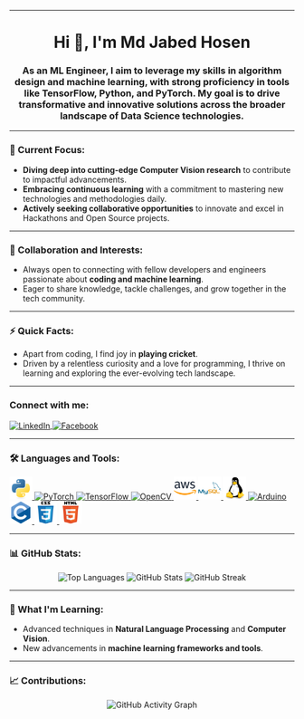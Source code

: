 
---

<h1 align="center">Hi 👋, I'm Md Jabed Hosen</h1>
<h3 align="center">As an ML Engineer, I aim to leverage my skills in algorithm design and machine learning, with strong proficiency in tools like TensorFlow, Python, and PyTorch. My goal is to drive transformative and innovative solutions across the broader landscape of Data Science technologies.</h3>

---

### 🚀 Current Focus:
- **Diving deep into cutting-edge Computer Vision research** to contribute to impactful advancements.
- **Embracing continuous learning** with a commitment to mastering new technologies and methodologies daily.
- **Actively seeking collaborative opportunities** to innovate and excel in Hackathons and Open Source projects.

---

### 🤝 Collaboration and Interests:
- Always open to connecting with fellow developers and engineers passionate about **coding and machine learning**.
- Eager to share knowledge, tackle challenges, and grow together in the tech community.

---

### ⚡ Quick Facts:
- Apart from coding, I find joy in **playing cricket**.
- Driven by a relentless curiosity and a love for programming, I thrive on learning and exploring the ever-evolving tech landscape.

---

### Connect with me:
<p align="left">
  <a href="https://linkedin.com/in/md-jabed-hosen-18099b16b/" target="_blank">
    <img align="center" src="https://raw.githubusercontent.com/rahuldkjain/github-profile-readme-generator/master/src/images/icons/Social/linked-in-alt.svg" alt="LinkedIn" height="30" width="40" />
  </a>
  <a href="https://fb.com/m.riyad1182" target="_blank">
    <img align="center" src="https://raw.githubusercontent.com/rahuldkjain/github-profile-readme-generator/master/src/images/icons/Social/facebook.svg" alt="Facebook" height="30" width="40" />
  </a>
</p>

---

### 🛠️ Languages and Tools:
<p align="left">
  <a href="https://www.python.org" target="_blank" rel="noreferrer">
    <img src="https://raw.githubusercontent.com/devicons/devicon/master/icons/python/python-original.svg" alt="Python" width="40" height="40"/>
  </a>
  <a href="https://pytorch.org/" target="_blank" rel="noreferrer">
    <img src="https://www.vectorlogo.zone/logos/pytorch/pytorch-icon.svg" alt="PyTorch" width="40" height="40"/>
  </a>
  <a href="https://www.tensorflow.org" target="_blank" rel="noreferrer">
    <img src="https://www.vectorlogo.zone/logos/tensorflow/tensorflow-icon.svg" alt="TensorFlow" width="40" height="40"/>
  </a>
  <a href="https://opencv.org/" target="_blank" rel="noreferrer">
    <img src="https://www.vectorlogo.zone/logos/opencv/opencv-icon.svg" alt="OpenCV" width="40" height="40"/>
  </a>
  <a href="https://aws.amazon.com" target="_blank" rel="noreferrer">
    <img src="https://raw.githubusercontent.com/devicons/devicon/master/icons/amazonwebservices/amazonwebservices-original-wordmark.svg" alt="AWS" width="40" height="40"/>
  </a>
  <a href="https://www.mysql.com/" target="_blank" rel="noreferrer">
    <img src="https://raw.githubusercontent.com/devicons/devicon/master/icons/mysql/mysql-original-wordmark.svg" alt="MySQL" width="40" height="40"/>
  </a>
  <a href="https://www.linux.org/" target="_blank" rel="noreferrer">
    <img src="https://raw.githubusercontent.com/devicons/devicon/master/icons/linux/linux-original.svg" alt="Linux" width="40" height="40"/>
  </a>
  <a href="https://www.arduino.cc/" target="_blank" rel="noreferrer">
    <img src="https://cdn.worldvectorlogo.com/logos/arduino-1.svg" alt="Arduino" width="40" height="40"/>
  </a>
  <a href="https://www.cprogramming.com/" target="_blank" rel="noreferrer">
    <img src="https://raw.githubusercontent.com/devicons/devicon/master/icons/c/c-original.svg" alt="C" width="40" height="40"/>
  </a>
  <a href="https://www.w3schools.com/css/" target="_blank" rel="noreferrer">
    <img src="https://raw.githubusercontent.com/devicons/devicon/master/icons/css3/css3-original-wordmark.svg" alt="CSS3" width="40" height="40"/>
  </a>
  <a href="https://www.w3.org/html/" target="_blank" rel="noreferrer">
    <img src="https://raw.githubusercontent.com/devicons/devicon/master/icons/html5/html5-original-wordmark.svg" alt="HTML5" width="40" height="40"/>
  </a>
</p>

---

### 📊 GitHub Stats:
<p align="center">
  <img align="center" src="https://github-readme-stats.vercel.app/api/top-langs?username=mjabed3834&show_icons=true&locale=en&layout=compact" alt="Top Languages" />
  <img align="center" src="https://github-readme-stats.vercel.app/api?username=mjabed3834&show_icons=true&locale=en" alt="GitHub Stats" />
  <img align="center" src="https://github-readme-streak-stats.herokuapp.com/?user=mjabed3834&" alt="GitHub Streak" />
</p>

---

### 🌱 What I'm Learning:
- Advanced techniques in **Natural Language Processing** and **Computer Vision**.
- New advancements in **machine learning frameworks and tools**.

---

### 📈 Contributions:
<p align="center">
  <img align="center" src="https://activity-graph.herokuapp.com/graph?username=mjabed3834&theme=github" alt="GitHub Activity Graph" />
</p>
